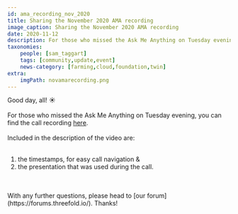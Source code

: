 ```yaml
---
id: ama_recording_nov_2020
title: Sharing the November 2020 AMA recording
image_caption: Sharing the November 2020 AMA recording
date: 2020-11-12
description: For those who missed the Ask Me Anything on Tuesday evening, you can find the call recording within!
taxonomies:
    people: [sam_taggart]
    tags: [community,update,event]
    news-category: [farming,cloud,foundation,twin]
extra:
    imgPath: novamarecording.png
---
```


Good day, all! ☀️
<br/>
<br/>
For those who missed the Ask Me Anything on Tuesday evening, you can find the call recording [here](https://www.youtube.com/watch?v=5rxVgwnnFpQ).
<br/>
<br/>
Included in the description of the video are:
<br/>
<br/>
1. the timestamps, for easy call navigation &
2. the presentation that was used during the call.
<br/>
<br/>
With any further questions, please head to [our forum](https://forums.threefold.io/). Thanks!
